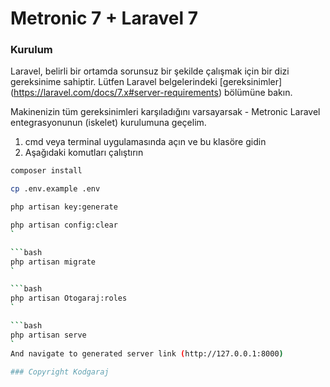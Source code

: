 # Metronic 7 + Laravel 7

### Kurulum

Laravel, belirli bir ortamda sorunsuz bir şekilde çalışmak için bir dizi gereksinime sahiptir. Lütfen Laravel belgelerindeki [gereksinimler] (https://laravel.com/docs/7.x#server-requirements) bölümüne bakın.

Makinenizin tüm gereksinimleri karşıladığını varsayarsak - Metronic Laravel entegrasyonunun (iskelet) kurulumuna geçelim.

1. cmd veya terminal uygulamasında açın ve bu klasöre gidin
2. Aşağıdaki komutları çalıştırın

```bash
composer install
```

```bash
cp .env.example .env
```

```bash
php artisan key:generate
```
```bash
php artisan config:clear
`

```bash
php artisan migrate
`

```bash
php artisan Otogaraj:roles
`

```bash
php artisan serve
`
And navigate to generated server link (http://127.0.0.1:8000)

### Copyright Kodgaraj

